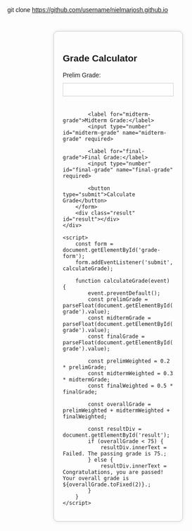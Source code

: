 git clone https://github.com/username/nielmarjosh.github.io
<!DOCTYPE html>
<html>
<head>
    <title>Grade Calculator</title>
    <style>
        body {
            font-family: Arial, sans-serif;
        }
        .container {
            width: 50%;
            margin: 40px auto;
            padding: 20px;
            border: 1px solid #ccc;
            border-radius: 10px;
            box-shadow: 0 0 10px rgba(0, 0, 0, 0.1);
        }
        label {
            display: block;
            margin-bottom: 10px;
        }
        input[type="number"] {
            width: 100%;
            height: 30px;
            margin-bottom: 20px;
            padding: 10px;
            border: 1px solid #ccc;
        }
        button[type="submit"] {
            width: 100%;
            height: 30px;
            background-color: #4CAF50;
            color: #fff;
            padding: 10px;
            border: none;
            border-radius: 5px;
            cursor: pointer;
        }
        button[type="submit"]:hover {
            background-color: #3e8e41;
        }
        .result {
            margin-top: 20px;
            font-size: 18px;
            font-weight: bold;
        }
    </style>
</head>
<body>
    <div class="container">
        <h2>Grade Calculator</h2>
        <form id="grade-form">
            <label for="prelim-grade">Prelim Grade:</label>
            <input type="number" id="prelim-grade" name="prelim-grade" required>

            <label for="midterm-grade">Midterm Grade:</label>
            <input type="number" id="midterm-grade" name="midterm-grade" required>

            <label for="final-grade">Final Grade:</label>
            <input type="number" id="final-grade" name="final-grade" required>

            <button type="submit">Calculate Grade</button>
        </form>
        <div class="result" id="result"></div>
    </div>

    <script>
        const form = document.getElementById('grade-form');
        form.addEventListener('submit', calculateGrade);

        function calculateGrade(event) {
            event.preventDefault();
            const prelimGrade = parseFloat(document.getElementById('prelim-grade').value);
            const midtermGrade = parseFloat(document.getElementById('midterm-grade').value);
            const finalGrade = parseFloat(document.getElementById('final-grade').value);

            const prelimWeighted = 0.2 * prelimGrade;
            const midtermWeighted = 0.3 * midtermGrade;
            const finalWeighted = 0.5 * finalGrade;

            const overallGrade = prelimWeighted + midtermWeighted + finalWeighted;

            const resultDiv = document.getElementById('result');
            if (overallGrade < 75) {
                resultDiv.innerText = Failed. The passing grade is 75.;
            } else {
                resultDiv.innerText = Congratulations, you are passed! Your overall grade is ${overallGrade.toFixed(2)}.;
            }
        }
    </script>
</body>
</html>

